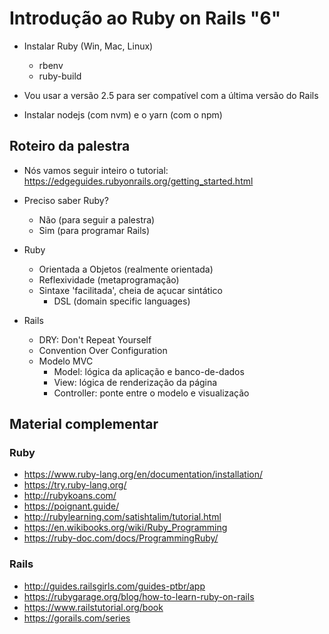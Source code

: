# Introdução ao Ruby on Rails "6"

* Instalar Ruby (Win, Mac, Linux)
  * rbenv
  * ruby-build

* Vou usar a versão 2.5 para ser compatível com a última versão do Rails

* Instalar nodejs (com nvm) e o yarn (com o npm)

## Roteiro da palestra

* Nós vamos seguir inteiro o tutorial: <https://edgeguides.rubyonrails.org/getting_started.html>

* Preciso saber Ruby?
  * Não (para seguir a palestra)
  * Sim (para programar Rails)

* Ruby
  * Orientada a Objetos (realmente orientada)
  * Reflexividade (metaprogramação)
  * Sintaxe 'facilitada', cheia de açucar sintático
    * DSL (domain specific languages)

* Rails
  * DRY: Don't Repeat Yourself
  * Convention Over Configuration
  * Modelo MVC
    * Model: lógica da aplicação e banco-de-dados
    * View: lógica de renderização da página
    * Controller: ponte entre o modelo e visualização

## Material complementar

### Ruby

  * <https://www.ruby-lang.org/en/documentation/installation/>
  * <https://try.ruby-lang.org/>
  * <http://rubykoans.com/>
  * <https://poignant.guide/>
  * <http://rubylearning.com/satishtalim/tutorial.html>
  * <https://en.wikibooks.org/wiki/Ruby_Programming>
  * <https://ruby-doc.com/docs/ProgrammingRuby/>

### Rails

  * <http://guides.railsgirls.com/guides-ptbr/app>
  * <https://rubygarage.org/blog/how-to-learn-ruby-on-rails>
  * <https://www.railstutorial.org/book>
  * <https://gorails.com/series>
